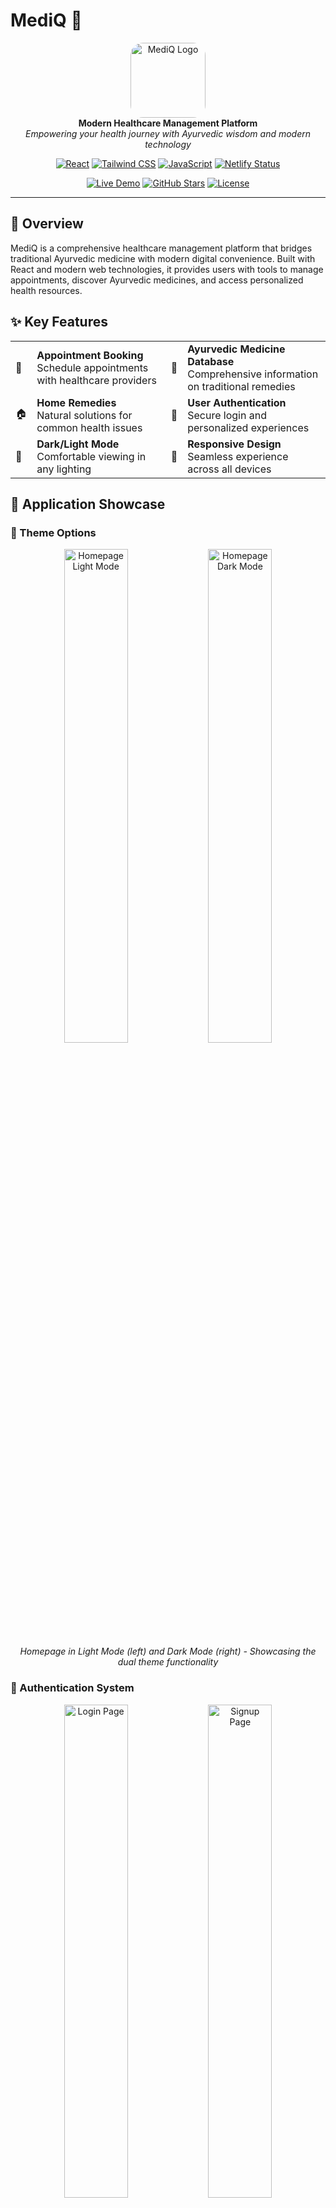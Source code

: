# MediQ 🏥

<div align="center">
  <img src="src/components/images/logo.jpg" alt="MediQ Logo" width="120" height="120" style="border-radius: 20px;"/>
  <br/>
  <strong>Modern Healthcare Management Platform</strong>
  <br/>
  <em>Empowering your health journey with Ayurvedic wisdom and modern technology</em>
</div>

<div align="center">

[![React](https://img.shields.io/badge/React-18.0.0-61DAFB?style=for-the-badge&logo=react&logoColor=white)](https://reactjs.org/)
[![Tailwind CSS](https://img.shields.io/badge/Tailwind_CSS-06B6D4?style=for-the-badge&logo=tailwind-css&logoColor=white)](https://tailwindcss.com/)
[![JavaScript](https://img.shields.io/badge/JavaScript-F7DF1E?style=for-the-badge&logo=javascript&logoColor=black)](https://developer.mozilla.org/en-US/docs/Web/JavaScript)
[![Netlify Status](https://api.netlify.com/api/v1/badges/dc116df2-c390-4c70-8b12-5970b460beff/deploy-status)](https://app.netlify.com/projects/mediq-health/deploys)

[![Live Demo](https://img.shields.io/badge/🚀_Live_Demo-4CAF50?style=for-the-badge)](https://rajath2005.github.io/mediq.io/)
[![GitHub Stars](https://img.shields.io/github/stars/Rajath2005/mediq.io?style=for-the-badge&logo=github)](https://github.com/Rajath2005/mediq.io/stargazers)
[![License](https://img.shields.io/badge/License-MIT-blue?style=for-the-badge)](LICENSE)

</div>

---

## 🌟 Overview

MediQ is a comprehensive healthcare management platform that bridges traditional Ayurvedic medicine with modern digital convenience. Built with React and modern web technologies, it provides users with tools to manage appointments, discover Ayurvedic medicines, and access personalized health resources.

## ✨ Key Features

<table>
  <tr>
    <td>🏥</td>
    <td><strong>Appointment Booking</strong><br/>Schedule appointments with healthcare providers</td>
    <td>💊</td>
    <td><strong>Ayurvedic Medicine Database</strong><br/>Comprehensive information on traditional remedies</td>
  </tr>
  <tr>
    <td>🏠</td>
    <td><strong>Home Remedies</strong><br/>Natural solutions for common health issues</td>
    <td>👤</td>
    <td><strong>User Authentication</strong><br/>Secure login and personalized experiences</td>
  </tr>
  <tr>
    <td>🌙</td>
    <td><strong>Dark/Light Mode</strong><br/>Comfortable viewing in any lighting</td>
    <td>📱</td>
    <td><strong>Responsive Design</strong><br/>Seamless experience across all devices</td>
  </tr>
</table>

## 📸 Application Showcase

### 🎨 Theme Options
<div align="center">
  <img src="src/components/assets/images/1.png" alt="Homepage Light Mode" width="45%"/>
  <img src="src/components/assets/images/2.png" alt="Homepage Dark Mode" width="45%"/>
  <br/>
  <em>Homepage in Light Mode (left) and Dark Mode (right) - Showcasing the dual theme functionality</em>
</div>

### 🔐 Authentication System
<div align="center">
  <img src="src/components/assets/images/3.png" alt="Login Page" width="45%"/>
  <img src="src/components/assets/images/4.png" alt="Signup Page" width="45%"/>
  <br/>
  <em>Secure login and registration system with modern UI design</em>
</div>

### 🏠 Main Dashboard & Navigation
<div align="center">
  <img src="src/components/assets/images/5.png" alt="Main Dashboard" width="45%"/>
  <img src="src/components/assets/images/6.png" alt="Navigation Menu" width="45%"/>
  <br/>
  <em>Intuitive dashboard with easy navigation and quick access to key features</em>
</div>

### 🏥 Healthcare Services
<div align="center">
  <img src="src/components/assets/images/7.png" alt="Services Overview" width="45%"/>
  <img src="src/components/assets/images/8.png" alt="Service Details" width="45%"/>
  <br/>
  <em>Comprehensive healthcare services with detailed information and booking options</em>
</div>

### 💊 Ayurvedic Medicine & Remedies
<div align="center">
  <img src="src/components/assets/images/9.png" alt="Medicine Database" width="30%"/>
  <img src="src/components/assets/images/10.png" alt="Medicine Details" width="30%"/>
  <img src="src/components/assets/images/11.png" alt="Home Remedies" width="30%"/>
  <br/>
  <em>Extensive database of Ayurvedic medicines and traditional home remedies</em>
</div>

### 📅 Appointment Management
<div align="center">
  <img src="src/components/assets/images/12.png" alt="Appointment Booking" width="45%"/>
  <img src="src/components/assets/images/13.png" alt="Appointment Calendar" width="45%"/>
  <br/>
  <em>Easy appointment scheduling with calendar integration and real-time availability</em>
</div>

### 👤 User Profile & Settings
<div align="center">
  <img src="src/components/assets/images/14.png" alt="User Profile" width="30%"/>
  <img src="src/components/assets/images/15.png" alt="Profile Settings" width="30%"/>
  <img src="src/components/assets/images/16.png" alt="Account Management" width="30%"/>
  <br/>
  <em>Personalized user profiles with customizable settings and health tracking</em>
</div>

### 🔍 Search & Discovery
<div align="center">
  <img src="src/components/assets/images/17.png" alt="Search Interface" width="45%"/>
  <img src="src/components/assets/images/18.png" alt="Search Results" width="45%"/>
  <br/>
  <em>Advanced search functionality for medicines, remedies, and healthcare providers</em>
</div>

### 📱 Mobile Responsive Design
<div align="center">
  <img src="src/components/assets/images/19.png" alt="Mobile Homepage" width="25%"/>
  <img src="src/components/assets/images/20.png" alt="Mobile Menu" width="25%"/>
  <img src="src/components/assets/images/21.png" alt="Mobile Services" width="25%"/>
  <img src="src/components/assets/images/22.png" alt="Mobile Profile" width="25%"/>
  <br/>
  <em>Fully responsive design optimized for mobile devices and tablets</em>
</div>

### 📊 Health Analytics & Reports
<div align="center">
  <img src="src/components/assets/images/23.png" alt="Health Dashboard" width="45%"/>
  <img src="src/components/assets/images/24.png" alt="Health Reports" width="45%"/>
  <br/>
  <em>Comprehensive health analytics and personalized health reports</em>
</div>

### 💬 Support & Communication
<div align="center">
  <img src="src/components/assets/images/25.png" alt="Contact Us" width="30%"/>
  <img src="src/components/assets/images/26.png" alt="Chat Support" width="30%"/>
  <img src="src/components/assets/images/27.png" alt="FAQ Section" width="30%"/>
  <br/>
  <em>Multiple support channels including live chat, contact forms, and comprehensive FAQ</em>
</div>

### 🌐 Additional Features
<div align="center">
  <img src="src/components/assets/images/28.png" alt="About Us" width="22%"/>
  <img src="src/components/assets/images/29.png" alt="Team Page" width="22%"/>
  <img src="src/components/assets/images/30.png" alt="Blog Section" width="22%"/>
  <img src="src/components/assets/images/31.png" alt="Newsletter" width="22%"/>
  <br/>
  <em>Rich content pages including team information, blog posts, and newsletter subscription</em>
</div>

## 🚀 Quick Start

```bash
# Clone the repository
git clone https://github.com/Rajath2005/mediq.io.git

# Navigate to project directory
cd mediq.io

# Install dependencies
npm install

# Start development server
npm start
```

Open [http://localhost:3000](http://localhost:3000) to view the application.

## 🛠️ Built With

- **Frontend**: React 18, Tailwind CSS, JavaScript ES6+
- **Styling**: CSS3, Responsive Design
- **Build Tool**: Create React App
- **Deployment**: GitHub Pages

## 📁 Project Structure

```
mediq.io/
├── public/                 # Static assets
├── src/
│   ├── components/         # Reusable UI components
│   │   ├── Appointments/   # Appointment related components
│   │   ├── Profile/        # User profile components
│   │   ├── Settings/       # App settings
│   │   └── images/         # Component images
│   ├── pages/              # Page components
│   │   ├── AboutUs.js      # About page
│   │   ├── Contact.js      # Contact page
│   │   └── ServicesPage.js # Services page
│   └── styles/             # Global styles
├── package.json            # Dependencies and scripts
└── tailwind.config.js      # Tailwind configuration
```

## 🌐 Live Demo

**[Visit MediQ →](https://rajath2005.github.io/mediq.io/)**

Experience the full functionality of our healthcare platform.

## 🎯 Development Status
[![Netlify Status](https://api.netlify.com/api/v1/badges/dc116df2-c390-4c70-8b12-5970b460beff/deploy-status)](https://app.netlify.com/projects/mediq-health/deploys)

> **Note**: MediQ is currently in active development. New features and improvements are being added regularly.

**Current Features:**
- ✅ User Authentication (Login/Signup)
- ✅ Responsive UI with Dark/Light Mode
- ✅ Basic Appointment Booking Interface
- ✅ Service Information Pages
- ✅ Ayurvedic Medicine Database
- ✅ User Profile Management

**Upcoming Features:**
- 🔄 Advanced Health Analytics
- 🔄 Real-time Chat Support
- 🔄 Telemedicine Integration
- 🔄 Mobile App Development
- 🔄 AI-powered Health Recommendations

## 📋 Available Scripts

| Command | Description |
|---------|-------------|
| `npm start` | Run development server |
| `npm build` | Build for production |
| `npm test` | Run test suite |
| `npm eject` | Eject from Create React App |

## 🤝 Contributing

We welcome contributions! Here's how you can help:

1. Fork the repository
2. Create your feature branch (`git checkout -b feature/AmazingFeature`)
3. Commit your changes (`git commit -m 'Add some AmazingFeature'`)
4. Push to the branch (`git push origin feature/AmazingFeature`)
5. Open a Pull Request

## 📄 License

This project is licensed under the MIT License - see the [LICENSE](LICENSE) file for details.

## 👥 Team

<div align="center">
  <strong>Built with ❤️ by the MediQ Team</strong>
  <br/><br/>
  
  <table>
    <tr>
      <td align="center">
        <a href="https://github.com/Rajath2005">
          <img src="https://github.com/Rajath2005.png" width="100px;" alt="Rajath"/><br/>
          <sub><b>Rajath</b></sub>
        </a><br/>
        <sub>Project Lead & Developer</sub>
      </td>
      <td align="center">
        <a href="https://github.com/Sanath00007">
          <img src="https://github.com/Sanath00007.png" width="100px;" alt="Sanath"/><br/>
          <sub><b>Sanath</b></sub>
        </a><br/>
        <sub>Frontend Developer</sub>
      </td>
      <td align="center">
        <a href="https://github.com/Rithesh0115">
          <img src="https://github.com/Rithesh0115.png" width="100px;" alt="Rithesh"/><br/>
          <sub><b>Rithesh</b></sub>
        </a><br/>
        <sub>UI/UX Developer</sub>
      </td>
      <td align="center">
        <a href="https://github.com/Sheethal-2005">
          <img src="https://github.com/Sheethal-2005.png" width="100px;" alt="Sheethal"/><br/>
          <sub><b>Sheethal</b></sub>
        </a><br/>
        <sub>Developer</sub>
      </td>
    </tr>
  </table>
</div>

## 📞 Support & Contact

- 🌐 **Website**: [MediQ Live Demo](https://rajath2005.github.io/mediq.io/)
- 📧 **Contact**: [Get in Touch](https://rajath2005.github.io/mediq.io/#/contact)
- 🐛 **Issues**: [Report Bug](https://github.com/Rajath2005/mediq.io/issues)
- 💡 **Feature Requests**: [Request Feature](https://github.com/Rajath2005/mediq.io/issues)

---

<div align="center">
  <strong>⭐ If you find MediQ helpful, please give it a star!</strong>
  <br/>
  <em>Your support helps us continue improving healthcare accessibility</em>
</div>
